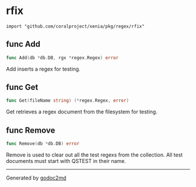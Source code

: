 
# rfix
    import "github.com/coralproject/xenia/pkg/regex/rfix"






## func Add
``` go
func Add(db *db.DB, rgx *regex.Regex) error
```
Add inserts a regex for testing.


## func Get
``` go
func Get(fileName string) (*regex.Regex, error)
```
Get retrieves a regex document from the filesystem for testing.


## func Remove
``` go
func Remove(db *db.DB) error
```
Remove is used to clear out all the test regexs from the collection.
All test documents must start with QSTEST in their name.









- - -
Generated by [godoc2md](http://godoc.org/github.com/davecheney/godoc2md)